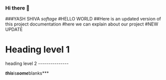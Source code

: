 ### Hi there 👋
###YASH SHIVA
*softage*
#HELLO WORLD
##Here is an updated version of this project documentation
#here we can explain about our project
#NEW UPDATE
<h1>Heading level 1</h1>
heading level 2
---------------

***this***is***some***blanks***



<!--
**Yashshiva75/Yashshiva75** is a ✨ _special_ ✨ repository because its `README.md` (this file) appears on your GitHub profile.

Here are some ideas to get you started:

- 🔭 I’m currently working on ...
- 🌱 I’m currently learning ...
- 👯 I’m looking to collaborate on ...
- 🤔 I’m looking for help with ...
- 💬 Ask me about ...
- 📫 How to reach me: ...
- 😄 Pronouns: ...
- ⚡ Fun fact: ...
-->

